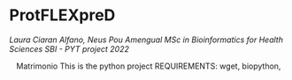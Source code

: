 **ProtFLEXpreD**
=================================
*Laura Ciaran Alfano, Neus Pou Amengual*
*MSc in Bioinformatics for Health Sciences*
*SBI - PYT project 2022*

<center>
Matrimonio
This is the python project
REQUIREMENTS: wget, biopython,
</center>
